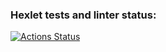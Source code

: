 ### Hexlet tests and linter status:
[![Actions Status](https://github.com/PolinaIkonnikova/python-project-83/workflows/hexlet-check/badge.svg)](https://github.com/PolinaIkonnikova/python-project-83/actions)